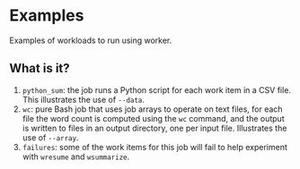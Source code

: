 # Examples

Examples of workloads to run using worker.


## What is it?

1. `python_sum`: the job runs a Python script for each work item in a CSV file.
   This illustrates the use of `--data`.
1. `wc`: pure Bash job that uses job arrays to operate on text files, for each
   file the word count is computed using the `wc` command, and the output is
    written to files in an output directory, one per input file.  Illustrates
    the use of `--array`.
1. `failures`: some of the work items for this job will fail to help experiment
   with `wresume` and `wsummarize`.
